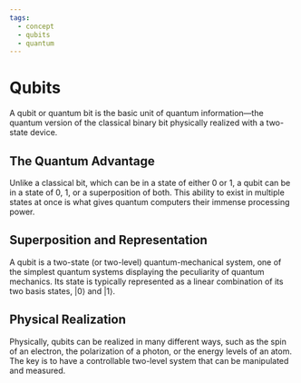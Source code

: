 ```yaml
---
tags:
  - concept
  - qubits
  - quantum
---
```

# Qubits

A qubit or quantum bit is the basic unit of quantum information—the quantum version of the classical binary bit physically realized with a two-state device.

## The Quantum Advantage
Unlike a classical bit, which can be in a state of either 0 or 1, a qubit can be in a state of 0, 1, or a superposition of both. This ability to exist in multiple states at once is what gives quantum computers their immense processing power.

## Superposition and Representation
A qubit is a two-state (or two-level) quantum-mechanical system, one of the simplest quantum systems displaying the peculiarity of quantum mechanics. Its state is typically represented as a linear combination of its two basis states, |0⟩ and |1⟩.

## Physical Realization
Physically, qubits can be realized in many different ways, such as the spin of an electron, the polarization of a photon, or the energy levels of an atom. The key is to have a controllable two-level system that can be manipulated and measured.
